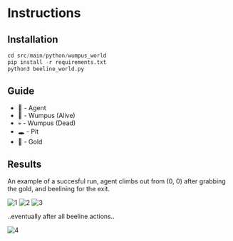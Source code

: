 # Instructions

## Installation

```python
cd src/main/python/wumpus_world
pip install -r requirements.txt
python3 beeline_world.py
```

## Guide

- :hatched_chick: - Agent
- :space_invader: - Wumpus (Alive)
- :skull: - Wumpus (Dead)
- :hole: - Pit
- :1st_place_medal: - Gold

## Results

An example of a succesful run, agent climbs out from (0, 0) after grabbing the gold, and beelining for the exit.

![1](https://github.com/lejinvarghese/reinforcement_learning/blob/a_2/assignments/assignment_2/assets/screenshot_1.png)
![2](https://github.com/lejinvarghese/reinforcement_learning/blob/a_2/assignments/assignment_2/assets/screenshot_2.png)
![3](https://github.com/lejinvarghese/reinforcement_learning/blob/a_2/assignments/assignment_2/assets/screenshot_3.png)

..eventually after all beeline actions..

![4](https://github.com/lejinvarghese/reinforcement_learning/blob/a_2/assignments/assignment_2/assets/screenshot_4.png)